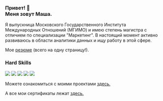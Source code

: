 ### Привет! 👋<br> Меня зовут Маша.

Я выпускница Московского Государственного Института Международных Отношений (МГИМО) и имею степень магистра с отличием по специализации "Маркетинг". В настоящий момент активно развиваюсь в области аналитики данных и ищу работу в этой сфере.


Мое [резюме](https://github.com/A-Somnambula/A-Somnambula/blob/main/CV%20%D0%9C%D0%B0%D1%80%D0%B8%D1%8F%20%D0%9B%D0%BE%D1%81%D0%B5%D0%B2%D0%B0.pdf) (всего на одну страницу!).

### Hard Skills

![](https://img.shields.io/badge/MS%20Excel%2C%20Google%20Sheets-pivot%2C%20vlookup%2C%20PowerQuery%2C%20PowerPivot%2C%20M%20language%2C%20DAX-blueviolet)
![](https://img.shields.io/badge/PostgreSQL-joins%2C%20CTE%2C%20subqueries%2C%20window%20functions-blueviolet)
![](https://img.shields.io/badge/Python-Pandas%2C%20Matplotlib%2C%20Plotly%2C%20Seaborn%2C%20NumPy-blueviolet)
![](https://img.shields.io/badge/BI-PowerBI%2C%20DataLens-blueviolet)
![](https://img.shields.io/badge/English-C1-blueviolet)


Можете ознакомиться с моими проектами [здесь.](https://github.com/A-Somnambula/Data-Analytics)

А все мои сертификаты лежат [здесь.](https://github.com/A-Somnambula/Data-Analytics/tree/main/Certificates)